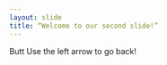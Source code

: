 ```yaml
--- 
layout: slide 
title: “Welcome to our second slide!” 
--- 
```

Butt 
Use the left arrow to go back! 
